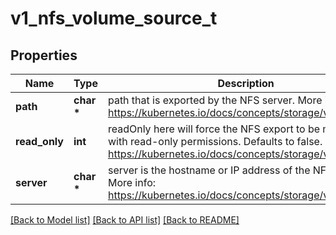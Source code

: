 # v1_nfs_volume_source_t

## Properties
Name | Type | Description | Notes
------------ | ------------- | ------------- | -------------
**path** | **char \*** | path that is exported by the NFS server. More info: https://kubernetes.io/docs/concepts/storage/volumes#nfs | 
**read_only** | **int** | readOnly here will force the NFS export to be mounted with read-only permissions. Defaults to false. More info: https://kubernetes.io/docs/concepts/storage/volumes#nfs | [optional] 
**server** | **char \*** | server is the hostname or IP address of the NFS server. More info: https://kubernetes.io/docs/concepts/storage/volumes#nfs | 

[[Back to Model list]](../README.md#documentation-for-models) [[Back to API list]](../README.md#documentation-for-api-endpoints) [[Back to README]](../README.md)


